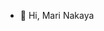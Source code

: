 - 👋 Hi, Mari Nakaya

<!---
digimaric/digimaric is a ✨ special ✨ repository because its `README.md` (this file) appears on your GitHub profile.
You can click the Preview link to take a look at your changes.
--->
